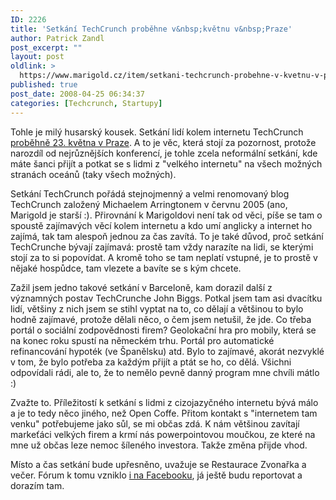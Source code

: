 ```yaml
---
ID: 2226
title: 'Setkání TechCrunch proběhne v&nbsp;květnu v&nbsp;Praze'
author: Patrick Zandl
post_excerpt: ""
layout: post
oldlink: >
  https://www.marigold.cz/item/setkani-techcrunch-probehne-v-kvetnu-v-praze
published: true
post_date: 2008-04-25 06:34:37
categories: [Techcrunch, Startupy]
---
```

Tohle je milý husarský kousek. Setkání lidí kolem internetu TechCrunch <a href="http://www.techcrunch.com/2008/04/24/crunchgeartechcrunch-meet-up-in-prague-may-23/">proběhně 23. května v Praze</a>. A to je věc, která stojí za pozornost, protože narozdíl od nejrůznějších konferencí, je tohle zcela neformální setkání, kde máte šanci přijít a potkat se s lidmi z "velkého internetu" na všech možných stranách oceánů (taky všech možných).

Setkání TechCrunch pořádá stejnojmenný a velmi renomovaný blog TechCrunch založený  Michaelem Arringtonem v červnu 2005 (ano, Marigold je starší :). Přirovnání k Marigoldovi není tak od věci, píše se tam o spoustě zajímavých věcí kolem internetu a kdo umí anglicky a internet ho zajímá, tak tam alespoň jednou za čas zavítá. To je také důvod, proč setkání TechCrunche bývají zajímavá: prostě tam vždy narazíte na lidi, se kterými stojí za to si popovídat. A kromě toho se tam neplatí vstupné, je to prostě v nějaké hospůdce, tam vlezete a bavíte se s kým chcete. 

Zažil jsem jedno takové setkání v Barceloně, kam dorazil další z významných postav TechCrunche John Biggs. Potkal jsem tam asi dvacítku lidí, většiny z nich jsem se stihl vyptat na to, co dělají a většinou to bylo hodně zajímavé, protože dělali něco, o čem jsem netušil, že jde. Co třeba portál o sociální zodpovědnosti firem? Geolokační hra pro mobily, která se na konec roku spustí na německém trhu. Portál pro automatické refinancování hypoték (ve Španělsku) atd. Bylo to zajímavé, akorát nezvyklé v tom, že bylo potřeba za každým přijít a ptát se ho, co dělá. Všichni odpovídali rádi, ale to, že to nemělo pevně danný program mne chvíli mátlo :)

Zvažte to. Příležitostí k setkání s lidmi z cizojazyčného internetu bývá málo a je to tedy něco jiného, než Open Coffe. Přitom kontakt s "internetem tam venku" potřebujeme jako sůl, se mi občas zdá. K nám většinou zavítají markeťáci velkých firem a krmí nás powerpointovou moučkou, ze které na mne už občas leze nemoc šíleného investora. Takže změna přijde vhod. 

Místo a čas setkání bude upřesněno, uvažuje se Restaurace Zvonařka a večer. Fórum k tomu vzniklo <a href="http://www.facebook.com/event.php?eid=11585164222">i na Facebooku</a>, já ještě budu reportovat a dorazím tam.